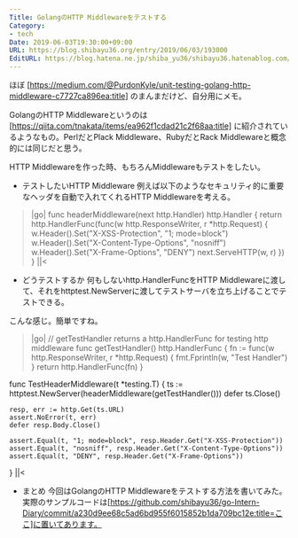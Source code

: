 ```yaml
---
Title: GolangのHTTP Middlewareをテストする
Category:
- tech
Date: 2019-06-03T19:30:00+09:00
URL: https://blog.shibayu36.org/entry/2019/06/03/193000
EditURL: https://blog.hatena.ne.jp/shiba_yu36/shibayu36.hatenablog.com/atom/entry/17680117127179955991
---
```


ほぼ [https://medium.com/@PurdonKyle/unit-testing-golang-http-middleware-c7727ca896ea:title] のまんまだけど、自分用にメモ。

GolangのHTTP Middlewareというのは [https://qiita.com/tnakata/items/ea962f1cdad21c2f68aa:title] に紹介されているようなもの。PerlだとPlack Middleware、RubyだとRack Middlewareと概念的には同じだと思う。

HTTP Middlewareを作った時、もちろんMiddlewareもテストをしたい。

* テストしたいHTTP Middleware
例えば以下のようなセキュリティ的に重要なヘッダを自動で入れてくれるHTTP Middlewareを考える。

>|go|
func headerMiddleware(next http.Handler) http.Handler {
	return http.HandlerFunc(func(w http.ResponseWriter, r *http.Request) {
		w.Header().Set("X-XSS-Protection", "1; mode=block")
		w.Header().Set("X-Content-Type-Options", "nosniff")
		w.Header().Set("X-Frame-Options", "DENY")
		next.ServeHTTP(w, r)
	})
}
||<

* どうテストするか
何もしないhttp.HandlerFuncをHTTP Middlewareに渡して、それをhttptest.NewServerに渡してテストサーバを立ち上げることでテストできる。

こんな感じ。簡単ですね。

>|go|
// getTestHandler returns a http.HandlerFunc for testing http middleware
func getTestHandler() http.HandlerFunc {
	fn := func(w http.ResponseWriter, r *http.Request) {
		fmt.Fprintln(w, "Test Handler")
	}
	return http.HandlerFunc(fn)
}

func TestHeaderMiddleware(t *testing.T) {
	ts := httptest.NewServer(headerMiddleware(getTestHandler()))
	defer ts.Close()

	resp, err := http.Get(ts.URL)
	assert.NoError(t, err)
	defer resp.Body.Close()

	assert.Equal(t, "1; mode=block", resp.Header.Get("X-XSS-Protection"))
	assert.Equal(t, "nosniff", resp.Header.Get("X-Content-Type-Options"))
	assert.Equal(t, "DENY", resp.Header.Get("X-Frame-Options"))
}
||<

* まとめ
今回はGolangのHTTP Middlewareをテストする方法を書いてみた。実際のサンプルコードは[https://github.com/shibayu36/go-Intern-Diary/commit/a230d9ee68c5ad6bd955f6015852b1da709bc12e:title=ここ]に置いてあります。
